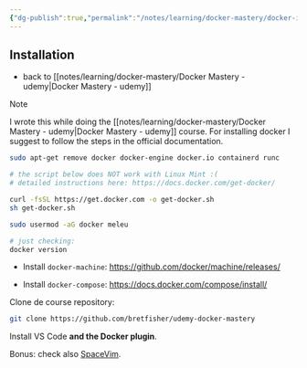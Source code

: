 ```yaml
---
{"dg-publish":true,"permalink":"/notes/learning/docker-mastery/docker-installation-udemy/","dgHomeLink":true,"dgPassFrontmatter":false,"dgShowBacklinks":true,"dgShowLocalGraph":false}
---
```


## Installation

- back to [[notes/learning/docker-mastery/Docker Mastery - udemy|Docker Mastery - udemy]]

> [!NOTE]
> I wrote this while doing the [[notes/learning/docker-mastery/Docker Mastery - udemy|Docker Mastery - udemy]] course. For installing docker I suggest to follow the steps in the official documentation.

```sh
sudo apt-get remove docker docker-engine docker.io containerd runc

# the script below does NOT work with Linux Mint :(
# detailed instructions here: https://docs.docker.com/get-docker/

curl -fsSL https://get.docker.com -o get-docker.sh
sh get-docker.sh

sudo usermod -aG docker meleu

# just checking:
docker version
```

- Install `docker-machine`: <https://github.com/docker/machine/releases/>

- Install `docker-compose`: <https://docs.docker.com/compose/install/>

Clone de course repository:
```sh
git clone https://github.com/bretfisher/udemy-docker-mastery
```

Install VS Code **and the Docker plugin**.

Bonus: check also [SpaceVim](https://spacevim.org/).

